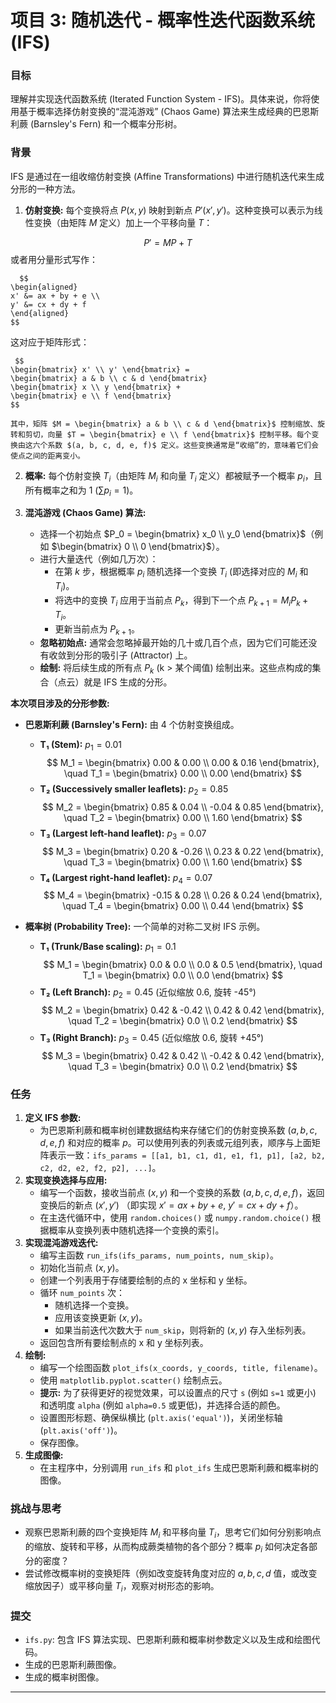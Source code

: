 # 项目 3: 随机迭代 - 概率性迭代函数系统 (IFS)

### 目标

理解并实现迭代函数系统 (Iterated Function System - IFS)。具体来说，你将使用基于概率选择仿射变换的“混沌游戏” (Chaos Game) 算法来生成经典的巴恩斯利蕨 (Barnsley's Fern) 和一个概率分形树。

### 背景

IFS 是通过在一组收缩仿射变换 (Affine Transformations) 中进行随机迭代来生成分形的一种方法。

1.  **仿射变换:** 每个变换将点 $P(x,y)$ 映射到新点 $P'(x',y')$。这种变换可以表示为线性变换（由矩阵 $M$ 定义）加上一个平移向量 $T$：

  $$P' = M P + T$$
或者用分量形式写作：

      $$
    \begin{aligned}
    x' &= ax + by + e \\
    y' &= cx + dy + f
    \end{aligned}
    $$
这对应于矩阵形式：

     $$
    \begin{bmatrix} x' \\ y' \end{bmatrix} =
    \begin{bmatrix} a & b \\ c & d \end{bmatrix}
    \begin{bmatrix} x \\ y \end{bmatrix} +
    \begin{bmatrix} e \\ f \end{bmatrix}
    $$

    其中，矩阵 $M = \begin{bmatrix} a & b \\ c & d \end{bmatrix}$ 控制缩放、旋转和剪切，向量 $T = \begin{bmatrix} e \\ f \end{bmatrix}$ 控制平移。每个变换由这六个系数 $(a, b, c, d, e, f)$ 定义。这些变换通常是“收缩”的，意味着它们会使点之间的距离变小。

2.  **概率:** 每个仿射变换 $T_i$（由矩阵 $M_i$ 和向量 $T_i$ 定义）都被赋予一个概率 $p_i$，且所有概率之和为 1 ($\sum p_i = 1$)。

3.  **混沌游戏 (Chaos Game) 算法:**
    *   选择一个初始点 $P_0 = \begin{bmatrix} x_0 \\ y_0 \end{bmatrix}$（例如 $\begin{bmatrix} 0 \\ 0 \end{bmatrix}$）。
    *   进行大量迭代（例如几万次）：
        *   在第 $k$ 步，根据概率 $p_i$ 随机选择一个变换 $T_i$ (即选择对应的 $M_i$ 和 $T_i$)。
        *   将选中的变换 $T_i$ 应用于当前点 $P_k$，得到下一个点 $P_{k+1} = M_i P_k + T_i$。
        *   更新当前点为 $P_{k+1}$。
    *   **忽略初始点:** 通常会忽略掉最开始的几十或几百个点，因为它们可能还没有收敛到分形的吸引子 (Attractor) 上。
    *   **绘制:** 将后续生成的所有点 $P_k$ (k > 某个阈值) 绘制出来。这些点构成的集合（点云）就是 IFS 生成的分形。

**本次项目涉及的分形参数:**

*   **巴恩斯利蕨 (Barnsley's Fern):** 由 4 个仿射变换组成。
    *   **T₁ (Stem):** $p_1 = 0.01$
        $$
        M_1 = \begin{bmatrix} 0.00 & 0.00 \\ 0.00 & 0.16 \end{bmatrix}, \quad
        T_1 = \begin{bmatrix} 0.00 \\ 0.00 \end{bmatrix}
        $$
    *   **T₂ (Successively smaller leaflets):** $p_2 = 0.85$
        $$
        M_2 = \begin{bmatrix} 0.85 & 0.04 \\ -0.04 & 0.85 \end{bmatrix}, \quad
        T_2 = \begin{bmatrix} 0.00 \\ 1.60 \end{bmatrix}
        $$
    *   **T₃ (Largest left-hand leaflet):** $p_3 = 0.07$
        $$
        M_3 = \begin{bmatrix} 0.20 & -0.26 \\ 0.23 & 0.22 \end{bmatrix}, \quad
        T_3 = \begin{bmatrix} 0.00 \\ 1.60 \end{bmatrix}
        $$
    *   **T₄ (Largest right-hand leaflet):** $p_4 = 0.07$
        $$
        M_4 = \begin{bmatrix} -0.15 & 0.28 \\ 0.26 & 0.24 \end{bmatrix}, \quad
        T_4 = \begin{bmatrix} 0.00 \\ 0.44 \end{bmatrix}
        $$

*   **概率树 (Probability Tree):** 一个简单的对称二叉树 IFS 示例。
    *   **T₁ (Trunk/Base scaling):** $p_1 = 0.1$
        $$
        M_1 = \begin{bmatrix} 0.0 & 0.0 \\ 0.0 & 0.5 \end{bmatrix}, \quad
        T_1 = \begin{bmatrix} 0.0 \\ 0.0 \end{bmatrix}
        $$
    *   **T₂ (Left Branch):** $p_2 = 0.45$ (近似缩放 0.6, 旋转 -45°)
        $$
        M_2 = \begin{bmatrix} 0.42 & -0.42 \\ 0.42 & 0.42 \end{bmatrix}, \quad
        T_2 = \begin{bmatrix} 0.0 \\ 0.2 \end{bmatrix}
        $$
    *   **T₃ (Right Branch):** $p_3 = 0.45$ (近似缩放 0.6, 旋转 +45°)
        $$
        M_3 = \begin{bmatrix} 0.42 & 0.42 \\ -0.42 & 0.42 \end{bmatrix}, \quad
        T_3 = \begin{bmatrix} 0.0 \\ 0.2 \end{bmatrix}
        $$

### 任务

1.  **定义 IFS 参数:**
    *   为巴恩斯利蕨和概率树创建数据结构来存储它们的仿射变换系数 $(a, b, c, d, e, f)$ 和对应的概率 $p$。可以使用列表的列表或元组列表，顺序与上面矩阵表示一致：`ifs_params = [[a1, b1, c1, d1, e1, f1, p1], [a2, b2, c2, d2, e2, f2, p2], ...]`。
2.  **实现变换选择与应用:**
    *   编写一个函数，接收当前点 $(x, y)$ 和一个变换的系数 $(a, b, c, d, e, f)$，返回变换后的新点 $(x', y')$ （即实现 $x' = ax + by + e$, $y' = cx + dy + f$）。
    *   在主迭代循环中，使用 `random.choices()` 或 `numpy.random.choice()` 根据概率从变换列表中随机选择一个变换的索引。
3.  **实现混沌游戏迭代:**
    *   编写主函数 `run_ifs(ifs_params, num_points, num_skip)`。
    *   初始化当前点 $(x, y)$。
    *   创建一个列表用于存储要绘制的点的 x 坐标和 y 坐标。
    *   循环 `num_points` 次：
        *   随机选择一个变换。
        *   应用该变换更新 $(x, y)$。
        *   如果当前迭代次数大于 `num_skip`，则将新的 $(x, y)$ 存入坐标列表。
    *   返回包含所有要绘制点的 x 和 y 坐标列表。
4.  **绘制:**
    *   编写一个绘图函数 `plot_ifs(x_coords, y_coords, title, filename)`。
    *   使用 `matplotlib.pyplot.scatter()` 绘制点云。
    *   **提示:** 为了获得更好的视觉效果，可以设置点的尺寸 `s` (例如 `s=1` 或更小) 和透明度 `alpha` (例如 `alpha=0.5` 或更低)，并选择合适的颜色。
    *   设置图形标题、确保纵横比 (`plt.axis('equal')`)，关闭坐标轴 (`plt.axis('off')`)。
    *   保存图像。
5.  **生成图像:**
    *   在主程序中，分别调用 `run_ifs` 和 `plot_ifs` 生成巴恩斯利蕨和概率树的图像。

### 挑战与思考

*   观察巴恩斯利蕨的四个变换矩阵 $M_i$ 和平移向量 $T_i$，思考它们如何分别影响点的缩放、旋转和平移，从而构成蕨类植物的各个部分？概率 $p_i$ 如何决定各部分的密度？
*   尝试修改概率树的变换矩阵（例如改变旋转角度对应的 $a,b,c,d$ 值，或改变缩放因子）或平移向量 $T_i$，观察对树形态的影响。

### 提交

*   `ifs.py`: 包含 IFS 算法实现、巴恩斯利蕨和概率树参数定义以及生成和绘图代码。
*   生成的巴恩斯利蕨图像。
*   生成的概率树图像。

---